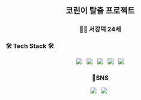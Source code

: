 <p align="center">
  <h2 align="center"> 코린이 탈출 프로젝트<br></h3>
</p>
<p align="center">
  <h3 align="center">👨‍💻 서강덕 24세</h3>
</p>
<p align="center">
  <h3 align="center>🏫 가천대학교 3학년(휴)</h3>
</p>
<p align="center">
  <h3 align="center>취미:⚽💻🛫</h3>
</p>
<br>

<h3 align="center"><b>🛠 Tech Stack 🛠</b></h3>
<p align="center">
<img src="https://img.shields.io/badge/C-A8B9CC?style=flat-square&logo=c%2B%2B&logoColor=white"/></a> &nbsp 
<img src="https://img.shields.io/badge/C++-00599C?style=flat-square&logo=c%2B%2B&logoColor=white"/></a> &nbsp 
<img src="https://img.shields.io/badge/Pyhon-3776AB?style=flat-square&logo=python&logoColor=white"/></a> &nbsp
<img src="https://img.shields.io/badge/Java-007396?style=flat-square&logo=java&logoColor=white"/></a> &nbsp
<img src="https://img.shields.io/badge/Android-3DDC84?style=flat-square&logo=Android&logoColor=white"/></a>
</p>



<h3 align="center"><b>📌SNS </b></h3>
<p align="center">
<img src="https://img.shields.io/badge/Instargram-E4405F?style=flat-square&logo=instagram&logoColor=white"/></a> &nbsp
<img src="https://img.shields.io/badge/Blog-181717?style=flat-square&logo=github&logoColor=white"/></a> &nbsp

